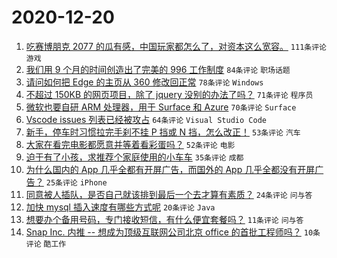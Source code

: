 # 2020-12-20

1. [吃赛博朋克 2077 的瓜有感，中国玩家都怎么了，对资本这么宽容。](https://www.v2ex.com/t/736999) ``111条评论`` ``游戏``
1. [我们用 9 个月的时间创造出了完美的 996 工作制度](https://www.v2ex.com/t/737054) ``84条评论`` ``职场话题``
1. [请问如何把 Edge 的主页从 360 修改回正常](https://www.v2ex.com/t/736961) ``78条评论`` ``Windows``
1. [不超过 150KB 的网页项目，除了 jquery 没别的办法了吗？](https://www.v2ex.com/t/737048) ``71条评论`` ``程序员``
1. [微软也要自研 ARM 处理器，用于 Surface 和 Azure](https://www.v2ex.com/t/736954) ``70条评论`` ``Surface``
1. [Vscode issues 列表已经被攻占](https://www.v2ex.com/t/737099) ``64条评论`` ``Visual Studio Code``
1. [新手，停车时习惯拉完手刹不挂 P 挡或 N 挡，怎么改正！](https://www.v2ex.com/t/736988) ``53条评论`` ``汽车``
1. [大家在看完电影都愿意并等着看彩蛋吗？](https://www.v2ex.com/t/736956) ``52条评论`` ``电影``
1. [迫于有了小孩，求推荐个家庭使用的小车车](https://www.v2ex.com/t/737009) ``35条评论`` ``成都``
1. [为什么国内的 App 几乎全都有开屏广告，而国外的 App 几乎全都没有开屏广告？](https://www.v2ex.com/t/737098) ``25条评论`` ``iPhone``
1. [同意被人插队，是否自己就该排到最后一个去才算有素质？](https://www.v2ex.com/t/737128) ``24条评论`` ``问与答``
1. [加快 mysql 插入速度有哪些方式呢](https://www.v2ex.com/t/737113) ``20条评论`` ``Java``
1. [想要办个备用号码，专门接收短信，有什么便宜套餐吗？](https://www.v2ex.com/t/737103) ``11条评论`` ``问与答``
1. [Snap Inc. 内推 -- 想成为顶级互联网公司北京 office 的首批工程师吗？](https://www.v2ex.com/t/737108) ``10条评论`` ``酷工作``
